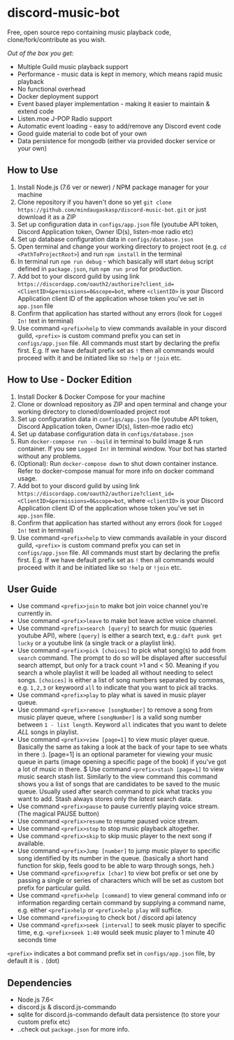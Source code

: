 # discord-music-bot
Free, open source repo containing music playback code, clone/fork/contribute as you wish.

_Out of the box you get_:

* Multiple Guild music playback support
* Performance - music data is kept in memory, which means rapid music playback
* No functional overhead
* Docker deployment support
* Event based player implementation - making it easier to maintain & extend code
* Listen.moe J-POP Radio support
* Automatic event loading - easy to add/remove any Discord event code
* Good guide material to code bot of your own
* Data persistence for mongodb (either via provided docker service or your own)

## How to Use

1. Install Node.js (7.6 ver or newer) / NPM package manager for your machine
2. Clone repository if you haven't done so yet `git clone https://github.com/mindaugaskasp/discord-music-bot.git` or just download it as a ZIP
3. Set up configuration data in `configs/app.json` file (youtube API token, Discord Application token, Owner ID(s), listen-moe radio etc)
4. Set up database configuration data in `configs/database.json`
5. Open terminal and change your working directory to project root (e.g. `cd <PathToProjectRoot>`) and run `npm install` in the terminal
6. In terminal run `npm run debug` - which basically will start `debug` script defined in `package.json`, run `npm run prod` for production.
7. Add bot to your discord guild by using link `https://discordapp.com/oauth2/authorize?client_id=<ClientID>&permissions=0&scope=bot`, where `<clientID>` is your Discord Application client ID of the application whose token you've set in `app.json` file
8. Confirm that application has started without any errors (look for `Logged In!` text in terminal)
9. Use command `<prefix>help` to view commands available in your discord guild, `<prefix>` is custom command prefix you can set in `configs/app.json` file. All commands must start by declaring the prefix first. E.g. If we have default prefix set as `!` then all commands would proceed with it and be initiated like so `!help` or `!join` etc. 

## How to Use - Docker Edition

1. Install Docker & Docker Compose for your machine
2. Clone or download repository as ZIP and open terminal and change your working directory to cloned/downloaded project root
3. Set up configuration data in `configs/app.json` file (youtube API token, Discord Application token, Owner ID(s), listen-moe radio etc)
4. Set up database configuration data in `configs/database.json`
5. Run `docker-compose run --build` in terminal to build image & run container. If you see `Logged In!` in terminal window. Your bot has started without any problems.
6. (Optional): Run `docker-compose down` to shut down container instance. Refer to docker-compose manual for more info on docker command usage.
7. Add bot to your discord guild by using link `https://discordapp.com/oauth2/authorize?client_id=<ClientID>&permissions=0&scope=bot`, where `<clientID>` is your Discord Application client ID of the application whose token you've set in `app.json` file.
8. Confirm that application has started without any errors (look for `Logged In!` text in terminal)
9. Use command `<prefix>help` to view commands available in your discord guild, `<prefix>` is custom command prefix you can set in `configs/app.json` file. All commands must start by declaring the prefix first. E.g. If we have default prefix set as `!` then all commands would proceed with it and be initiated like so `!help` or `!join` etc. 

## User Guide

* Use command `<prefix>join` to make bot join voice channel you're currently in.
* Use command `<prefix>leave` to make bot leave active voice channel.
* Use command `<prefix>search [query]` to search for music (queries youtube API), where `[query]` is either a search text, e.g.: `daft punk get lucky` or a youtube link (a single track or a playlist link).
* Use command `<prefix>pick [choices]` to pick what song(s) to add from `search` command. The prompt to do so will be displayed after successful search attempt, but only for a track count >1 and < 50. Meaning if you search a whole playlist it will be loaded all without needing to select songs. `[choices]` is either a list of song numbers separated by commas, e.g. `1,2,3` or keywoord `all` to indicate that you want to pick all tracks.
* Use command `<prefix>play` to play what is saved in music player queue.
* Use command `<prefix>remove [songNumber]` to remove a song from music player queue, where `[songNumber]` is a valid song number between `1 - list length`. Keyword `all` indicates that you want to delete *ALL* songs in playlist. 
* Use command `<prefix>view [page=1]` to view music player queue. Basically the same as taking a look at the back of your tape to see whats in there :). [page=1] is an optional parameter for viewing your music queue in parts (image opening a specific page of the book) if you've got a lot of music in there.
$ Use command `<prefix>stash [page=1]` to view music search stash list. Similarly to the view command this command shows you a list of songs that are candidates to be saved to the music queue. Usually used after search command to pick what tracks you want to add. Stash always stores only the _latest_ search data.
* Use command `<prefix>pause` to pause currently playing voice stream. (The magical PAUSE button)
* Use command `<prefix>resume` to resume paused voice stream.
* Use command `<prefix>stop` to stop music playback altogether.
* Use command `<prefix>skip` to skip music player to the next song if available.
* Use command `<prefix>Jump [number]` to jump music player to specific song identified by its number in the queue. (basically a short hand function for skip, feels good to be able to warp through songs, heh.)
* Use command `<prefix>prefix [char]` to view bot prefix or set one by passing a single or series of characters which will be set as custom bot prefix for particular guild.
* Use command `<prefix>help [command]` to view general command info or information regarding certain command by supplying a command name, e.g. either `<prefix>help` or `<prefix>help play` will suffice.
* Use command `<prefix>ping` to check bot / discord api latency
* Use command `<prefix>seek [interval]` to seek music player to specific time, e.g. `<prefix>seek 1:40` would seek music player to 1 minute 40 seconds time

`<prefix>` indicates a bot command prefix set in `configs/app.json` file, by default it is `.` (dot)

## Dependencies

* Node.js 7.6<
* discord.js & discord.js-commando
* sqlite for discord.js-commando default data persistence (to store your custom prefix etc)
* ..check out `package.json` for more info.
